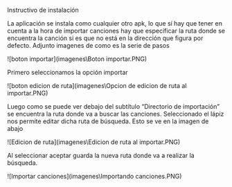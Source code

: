 Instructivo de instalación

La aplicación se instala como cualquier otro apk, lo que sí hay que tener en cuenta a la hora de importar canciones hay que especificar la ruta donde se encuentra la canción si es que no está en la dirección que figura por defecto.
Adjunto imagenes de como es la serie de pasos


![boton importar](imagenes\Boton importar.PNG)

Primero seleccionamos la opción importar

![boton edicion de ruta](imagenes\Opcion de edicion de ruta al importar.PNG)

Luego como se puede ver debajo del subtítulo “Directorio de importación” se encuentra la ruta donde va a buscar las canciones. Seleccionado el lápiz nos permite editar dicha ruta de búsqueda. Esto se ve en la imagen de abajo


![Edicion de ruta](imagenes\Edicion de ruta al importar.PNG)

Al seleccionar aceptar guarda la nueva ruta donde va a realizar la búsqueda.


![Importar canciones](imagenes\Importando canciones.PNG)




